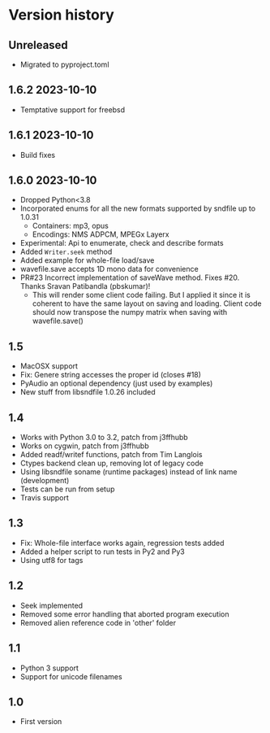# Version history

## Unreleased

- Migrated to pyproject.toml

## 1.6.2 2023-10-10

- Temptative support for freebsd

## 1.6.1 2023-10-10

- Build fixes

## 1.6.0 2023-10-10

- Dropped Python<3.8
- Incorporated enums for all the new formats supported by sndfile up to 1.0.31
  - Containers: mp3, opus
  - Encodings: NMS ADPCM, MPEGx Layerx
- Experimental: Api to enumerate, check and describe formats
- Added `Writer.seek` method
- Added example for whole-file load/save
- wavefile.save accepts 1D mono data for convenience
- PR#23 Incorrect implementation of saveWave method. Fixes #20. Thanks Sravan Patibandla (pbskumar)!
  - This will render some client code failing. But I applied it since
    it is coherent to have the same layout on saving and loading.
    Client code should now transpose the numpy matrix when saving with wavefile.save()

## 1.5

- MacOSX support
- Fix: Genere string accesses the proper id (closes #18)
- PyAudio an optional dependency (just used by examples)
- New stuff from libsndfile 1.0.26 included

## 1.4

- Works with Python 3.0 to 3.2, patch from j3ffhubb
- Works on cygwin, patch from j3ffhubb
- Added readf/writef functions, patch from Tim Langlois
- Ctypes backend clean up, removing lot of legacy code
- Using libsndfile soname (runtime packages) instead of link name (development)
- Tests can be run from setup
- Travis support

## 1.3

- Fix: Whole-file interface works again, regression tests added
- Added a helper script to run tests in Py2 and Py3
- Using utf8 for tags

## 1.2

- Seek implemented
- Removed some error handling that aborted program execution
- Removed alien reference code in 'other' folder

## 1.1

- Python 3 support
- Support for unicode filenames

## 1.0

- First version



